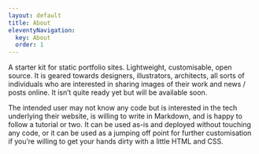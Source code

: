 ```yaml
---
layout: default
title: About
eleventyNavigation:
  key: About
  order: 1
---
```


A starter kit for static portfolio sites. Lightweight, customisable, open source. It is geared towards designers, illustrators, architects, all sorts of individuals who are interested in sharing images of their work and news / posts online. It isn’t quite ready yet but will be available soon.

The intended user may not know any code but is interested in the tech underlying their website, is willing to write in Markdown, and is happy to follow a tutorial or two. It can be used as-is and deployed without touching any code, or it can be used as a jumping off point for further customisation if you’re willing to get your hands dirty with a little HTML and CSS.
